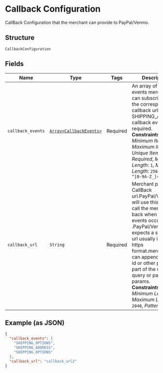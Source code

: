 
# Callback Configuration

CallBack Configuration that the merchant can provide to PayPal/Venmo.

## Structure

`CallbackConfiguration`

## Fields

| Name | Type | Tags | Description |
|  --- | --- | --- | --- |
| `callback_events` | [`Array<CallbackEvents>`](../../doc/models/callback-events.md) | Required | An array of callback events merchant can subscribe to for the corresponding callback url. The SHIPPING_ADDRESS callback event is required.<br>**Constraints**: *Minimum Items*: `1`, *Maximum Items*: `5`, *Unique Items Required*, *Minimum Length*: `1`, *Maximum Length*: `256`, *Pattern*: `^[0-9A-Z_]+$` |
| `callback_url` | `String` | Required | Merchant provided CallBack url.PayPal/Venmo will use this url to call the merchant back when the events occur .PayPal/Venmo expects a secured url usually in the https format.merchant can append the cart id or other params part of the url as query or path params.<br>**Constraints**: *Minimum Length*: `10`, *Maximum Length*: `2040`, *Pattern*: `^.*$` |

## Example (as JSON)

```json
{
  "callback_events": [
    "SHIPPING_OPTIONS",
    "SHIPPING_ADDRESS",
    "SHIPPING_OPTIONS"
  ],
  "callback_url": "callback_url2"
}
```

